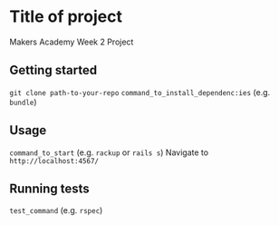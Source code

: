 # Title of project

Makers Academy Week 2 Project

## Getting started

`git clone path-to-your-repo`
`command_to_install_dependenc:ies` (e.g. `bundle`)

## Usage

`command_to_start` (e.g. `rackup` or `rails s`)
Navigate to `http://localhost:4567/`


## Running tests

`test_command` (e.g. `rspec`)
